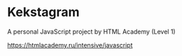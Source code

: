 # Kekstagram
A personal JavaScript project by HTML Academy (Level 1)

https://htmlacademy.ru/intensive/javascript
